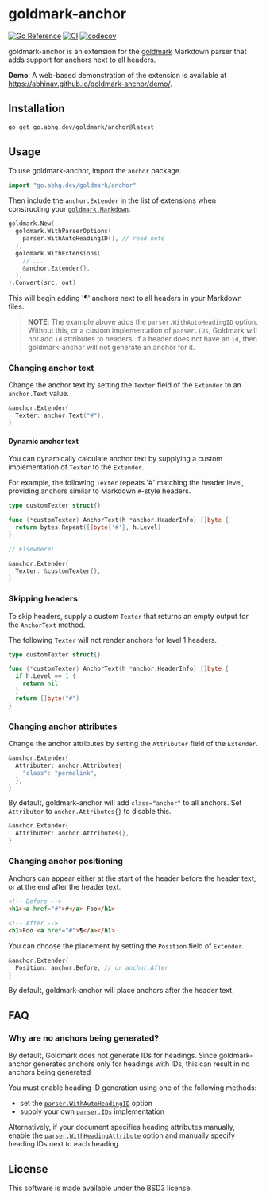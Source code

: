 # goldmark-anchor

[![Go Reference](https://pkg.go.dev/badge/go.abhg.dev/goldmark/anchor.svg)](https://pkg.go.dev/go.abhg.dev/goldmark/anchor)
[![CI](https://github.com/abhinav/goldmark-anchor/actions/workflows/ci.yml/badge.svg)](https://github.com/abhinav/goldmark-anchor/actions/workflows/ci.yml)
[![codecov](https://codecov.io/gh/abhinav/goldmark-anchor/branch/main/graph/badge.svg?token=NnC4qdjuDW)](https://codecov.io/gh/abhinav/goldmark-anchor)

goldmark-anchor is an extension for the [goldmark] Markdown parser
that adds support for anchors next to all headers.

  [goldmark]: http://github.com/yuin/goldmark

**Demo**:
A web-based demonstration of the extension is available at
<https://abhinav.github.io/goldmark-anchor/demo/>.

## Installation

```bash
go get go.abhg.dev/goldmark/anchor@latest
```

## Usage

To use goldmark-anchor, import the `anchor` package.

```go
import "go.abhg.dev/goldmark/anchor"
```

Then include the `anchor.Extender` in the list of extensions
when constructing your [`goldmark.Markdown`].

  [`goldmark.Markdown`]: https://pkg.go.dev/github.com/yuin/goldmark#Markdown

```go
goldmark.New(
  goldmark.WithParserOptions(
    parser.WithAutoHeadingID(), // read note
  ),
  goldmark.WithExtensions(
    // ...
    &anchor.Extender{},
  ),
).Convert(src, out)
```

This will begin adding '¶' anchors next to all headers in your Markdown files.

> **NOTE**:
> The example above adds the `parser.WithAutoHeadingID` option.
> Without this, or a custom implementation of `parser.IDs`,
> Goldmark will not add `id` attributes to headers.
> If a header does not have an `id`,
> then goldmark-anchor will not generate an anchor for it.

### Changing anchor text

Change the anchor text by setting the `Texter` field
of the `Extender` to an `anchor.Text` value.

```go
&anchor.Extender{
  Texter: anchor.Text("#"),
}
```

#### Dynamic anchor text

You can dynamically calculate anchor text
by supplying a custom implementation of `Texter`
to the `Extender`.

For example, the following `Texter` repeats '#' matching the header level,
providing anchors similar to Markdown `#`-style headers.

```go
type customTexter struct{}

func (*customTexter) AnchorText(h *anchor.HeaderInfo) []byte {
  return bytes.Repeat([]byte{'#'}, h.Level)
}

// Elsewhere:

&anchor.Extender{
  Texter: &customTexter{},
}
```

### Skipping headers

To skip headers, supply a custom `Texter` that returns an empty output
for the `AnchorText` method.

The following `Texter` will not render anchors for level 1 headers.

```go
type customTexter struct{}

func (*customTexter) AnchorText(h *anchor.HeaderInfo) []byte {
  if h.Level == 1 {
    return nil
  }
  return []byte("#")
}
```

### Changing anchor attributes

Change the anchor attributes by setting the `Attributer` field
of the `Extender`.

```go
&anchor.Extender{
  Attributer: anchor.Attributes{
    "class": "permalink",
  },
}
```

By default, goldmark-anchor will add `class="anchor"` to all anchors.
Set `Attributer` to `anchor.Attributes{}` to disable this.

```go
&anchor.Extender{
  Attributer: anchor.Attributes{},
}
```

### Changing anchor positioning

Anchors can appear either at the start of the header before the header text,
or at the end after the header text.

```html
<!-- Before -->
<h1><a href="#">#</a> Foo</h1>

<!-- After -->
<h1>Foo <a href="#">¶</a></h1>
```

You can choose the placement by setting the `Position` field of `Extender`.

```go
&anchor.Extender{
  Position: anchor.Before, // or anchor.After
}
```

By default, goldmark-anchor will place anchors after the header text.

## FAQ

### Why are no anchors being generated?

By default, Goldmark does not generate IDs for headings.
Since goldmark-anchor generates anchors only for headings with IDs,
this can result in no anchors being generated

You must enable heading ID generation using one of the following methods:

- set the [`parser.WithAutoHeadingID`] option
- supply your own [`parser.IDs`] implementation

Alternatively, if your document specifies heading attributes manually,
enable the [`parser.WithHeadingAttribute`] option and manually specify
heading IDs next to each heading.

  [`parser.WithAutoHeadingID`]: https://pkg.go.dev/github.com/yuin/goldmark/parser#WithAutoHeadingID
  [`parser.IDs`]: https://pkg.go.dev/github.com/yuin/goldmark/parser#IDs
  [`parser.WithHeadingAttribute`]: https://pkg.go.dev/github.com/yuin/goldmark/parser#WithHeadingAttribute

## License

This software is made available under the BSD3 license.

